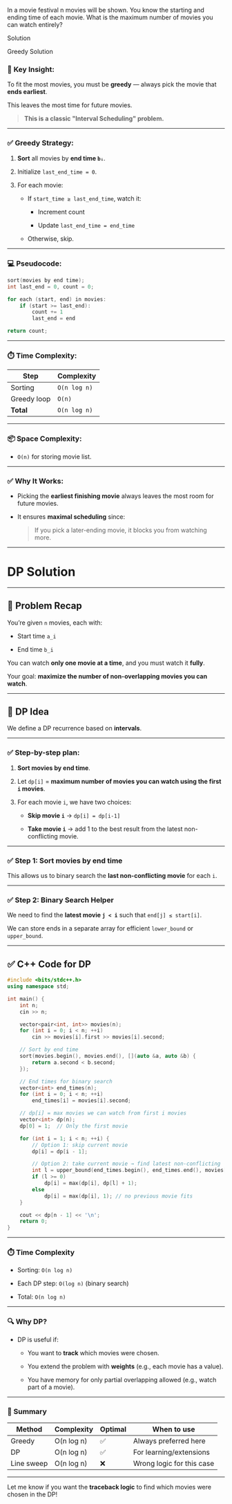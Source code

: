 In a movie festival n movies will be shown. You know the starting and ending time of each movie. What is the maximum number of movies you can watch entirely?

Solution 

Greedy Solution

### 🧠 **Key Insight:**

To fit the most movies, you must be **greedy** — always pick the movie that **ends earliest**.

This leaves the most time for future movies.

> **This is a classic "Interval Scheduling" problem.**

---

### ✅ **Greedy Strategy:**

1. **Sort** all movies by **end time `bᵢ`**.
    
2. Initialize `last_end_time = 0`.
    
3. For each movie:
    
    - If `start_time ≥ last_end_time`, watch it:
        
        - Increment count
            
        - Update `last_end_time = end_time`
            
    - Otherwise, skip.
        

---

### 💻 Pseudocode:

```cpp
sort(movies by end time);
int last_end = 0, count = 0;

for each (start, end) in movies:
    if (start >= last_end):
        count += 1
        last_end = end

return count;
```

---

### ⏱️ Time Complexity:

|Step|Complexity|
|---|---|
|Sorting|`O(n log n)`|
|Greedy loop|`O(n)`|
|**Total**|`O(n log n)`|

---

### 📦 Space Complexity:

- `O(n)` for storing movie list.
    

---

### ✅ Why It Works:

- Picking the **earliest finishing movie** always leaves the most room for future movies.
    
- It ensures **maximal scheduling** since:
    
    > If you pick a later-ending movie, it blocks you from watching more.
    

---


# DP Solution

---

## 🎯 Problem Recap

You’re given `n` movies, each with:

- Start time `a_i`
    
- End time `b_i`
    

You can watch **only one movie at a time**, and you must watch it **fully**.

Your goal: **maximize the number of non-overlapping movies you can watch**.

---

## 🧠 DP Idea

We define a DP recurrence based on **intervals**.

---

### ✅ Step-by-step plan:

1. **Sort movies by end time**.
    
2. Let `dp[i]` = **maximum number of movies you can watch using the first `i` movies**.
    
3. For each movie `i`, we have two choices:
    
    - **Skip movie `i`** → `dp[i] = dp[i-1]`
        
    - **Take movie `i`** → add 1 to the best result from the latest non-conflicting movie.
        

---

### ✅ Step 1: Sort movies by end time

This allows us to binary search the **last non-conflicting movie** for each `i`.

---

### ✅ Step 2: Binary Search Helper

We need to find the **latest movie `j < i`** such that `end[j] ≤ start[i]`.

We can store ends in a separate array for efficient `lower_bound` or `upper_bound`.

---

## ✅ C++ Code for DP

```cpp
#include <bits/stdc++.h>
using namespace std;

int main() {
    int n;
    cin >> n;

    vector<pair<int, int>> movies(n);
    for (int i = 0; i < n; ++i)
        cin >> movies[i].first >> movies[i].second;

    // Sort by end time
    sort(movies.begin(), movies.end(), [](auto &a, auto &b) {
        return a.second < b.second;
    });

    // End times for binary search
    vector<int> end_times(n);
    for (int i = 0; i < n; ++i)
        end_times[i] = movies[i].second;

    // dp[i] = max movies we can watch from first i movies
    vector<int> dp(n);
    dp[0] = 1;  // Only the first movie

    for (int i = 1; i < n; ++i) {
        // Option 1: skip current movie
        dp[i] = dp[i - 1];

        // Option 2: take current movie → find latest non-conflicting
        int l = upper_bound(end_times.begin(), end_times.end(), movies[i].first) - end_times.begin() - 1;
        if (l >= 0)
            dp[i] = max(dp[i], dp[l] + 1);
        else
            dp[i] = max(dp[i], 1); // no previous movie fits
    }

    cout << dp[n - 1] << '\n';
    return 0;
}
```

---

### ⏱️ Time Complexity

- Sorting: `O(n log n)`
    
- Each DP step: `O(log n)` (binary search)
    
- Total: `O(n log n)`
    

---

### 🔍 Why DP?

- DP is useful if:
    
    - You want to **track** which movies were chosen.
        
    - You extend the problem with **weights** (e.g., each movie has a value).
        
    - You have memory for only partial overlapping allowed (e.g., watch part of a movie).
        

---

### 🧠 Summary

|Method|Complexity|Optimal|When to use|
|---|---|---|---|
|Greedy|O(n log n)|✅|Always preferred here|
|DP|O(n log n)|✅|For learning/extensions|
|Line sweep|O(n log n)|❌|Wrong logic for this case|

---

Let me know if you want the **traceback logic** to find which movies were chosen in the DP!